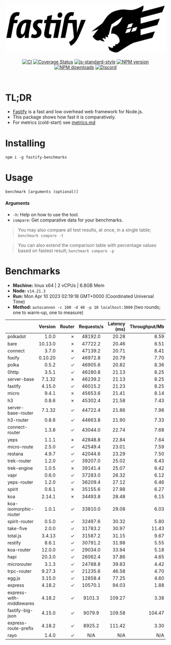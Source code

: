 <div align="center">
  <img src="https://github.com/fastify/graphics/raw/HEAD/fastify-landscape-outlined.svg" width="650" height="auto"/>
</div>

<div align="center">

[![CI](https://github.com/fastify/fastify/workflows/ci/badge.svg)](https://github.com/fastify/fastify/actions/workflows/ci.yml)
[![Coverage Status](https://coveralls.io/repos/github/fastify/fastify/badge.svg?branch=master)](https://coveralls.io/github/fastify/fastify?branch=master)
[![js-standard-style](https://img.shields.io/badge/code%20style-standard-brightgreen.svg?style=flat)](http://standardjs.com/)
[![NPM version](https://img.shields.io/npm/v/fastify.svg?style=flat)](https://www.npmjs.com/package/fastify)
[![NPM downloads](https://img.shields.io/npm/dm/fastify.svg?style=flat)](https://www.npmjs.com/package/fastify) [![Discord](https://img.shields.io/discord/725613461949906985)](https://discord.gg/fastify)

</div>
<br />

# TL;DR

* [Fastify](https://github.com/fastify/fastify) is a fast and low overhead web framework for Node.js.
* This package shows how fast it is comparatively.
* For metrics (cold-start) see [metrics.md](./METRICS.md)

# Installing

```
npm i -g fastify-benchmarks
```

# Usage

```
benchmark [arguments (optional)]
```

#### Arguments

* `-h`: Help on how to use the tool.
* `compare`: Get comparative data for your benchmarks.

> You may also compare all test results, at once, in a single table; `benchmark compare -t`

> You can also extend the comparison table with percentage values based on fastest result; `benchmark compare -p`
# Benchmarks

* __Machine:__ linux x64 | 2 vCPUs | 6.8GB Mem
* __Node:__ `v14.21.3`
* __Run:__ Mon Apr 10 2023 02:19:18 GMT+0000 (Coordinated Universal Time)
* __Method:__ `autocannon -c 100 -d 40 -p 10 localhost:3000` (two rounds; one to warm-up, one to measure)

|                          | Version | Router | Requests/s | Latency (ms) | Throughput/Mb |
| :--                      | --:     | --:    | :-:        | --:          | --:           |
| polkadot                 | 1.0.0   | ✗      | 48192.0    | 20.28        | 8.59          |
| bare                     | 10.13.0 | ✗      | 47722.2    | 20.46        | 8.51          |
| connect                  | 3.7.0   | ✗      | 47139.2    | 20.71        | 8.41          |
| foxify                   | 0.10.20 | ✓      | 46972.8    | 20.79        | 7.70          |
| polka                    | 0.5.2   | ✓      | 46905.6    | 20.82        | 8.36          |
| 0http                    | 3.5.1   | ✓      | 46280.8    | 21.13        | 8.25          |
| server-base              | 7.1.32  | ✗      | 46239.2    | 21.13        | 8.25          |
| fastify                  | 4.15.0  | ✓      | 46015.2    | 21.23        | 8.25          |
| micro                    | 9.4.1   | ✗      | 45653.6    | 21.41        | 8.14          |
| h3                       | 0.8.6   | ✗      | 45302.4    | 21.58        | 7.43          |
| server-base-router       | 7.1.32  | ✓      | 44722.4    | 21.86        | 7.98          |
| h3-router                | 0.8.6   | ✓      | 44663.8    | 21.90        | 7.33          |
| connect-router           | 1.3.8   | ✓      | 43044.0    | 22.74        | 7.68          |
| yeps                     | 1.1.1   | ✗      | 42848.8    | 22.84        | 7.64          |
| micro-route              | 2.5.0   | ✓      | 42549.4    | 23.01        | 7.59          |
| restana                  | 4.9.7   | ✓      | 42044.6    | 23.29        | 7.50          |
| trek-router              | 1.2.0   | ✓      | 39207.0    | 25.02        | 6.43          |
| trek-engine              | 1.0.5   | ✗      | 39141.4    | 25.07        | 6.42          |
| vapr                     | 0.6.0   | ✓      | 37283.0    | 26.32        | 6.12          |
| yeps-router              | 1.2.0   | ✓      | 36209.4    | 27.12        | 6.46          |
| spirit                   | 0.6.1   | ✗      | 35155.6    | 27.98        | 6.27          |
| koa                      | 2.14.1  | ✗      | 34493.8    | 28.48        | 6.15          |
| koa-isomorphic-router    | 1.0.1   | ✓      | 33810.0    | 29.08        | 6.03          |
| spirit-router            | 0.5.0   | ✓      | 32497.6    | 30.32        | 5.80          |
| take-five                | 2.0.0   | ✓      | 31783.2    | 30.97        | 11.43         |
| total.js                 | 3.4.13  | ✓      | 31587.2    | 31.15        | 9.67          |
| restify                  | 8.6.1   | ✓      | 30791.2    | 31.98        | 5.55          |
| koa-router               | 12.0.0  | ✓      | 29034.0    | 33.94        | 5.18          |
| hapi                     | 20.3.0  | ✓      | 26062.4    | 37.86        | 4.65          |
| microrouter              | 3.1.3   | ✓      | 24788.8    | 39.83        | 4.42          |
| trpc-router              | 9.27.3  | ✓      | 21235.6    | 46.58        | 4.70          |
| egg.js                   | 3.15.0  | ✓      | 12858.4    | 77.25        | 4.60          |
| express                  | 4.18.2  | ✓      | 10570.1    | 94.03        | 1.88          |
| express-with-middlewares | 4.18.2  | ✓      | 9101.3     | 109.27       | 3.38          |
| fastify-big-json         | 4.15.0  | ✓      | 9079.9     | 109.58       | 104.47        |
| express-route-prefix     | 4.18.2  | ✓      | 8925.2     | 111.42       | 3.30          |
| rayo                     | 1.4.0   | ✓      | N/A        | N/A          | N/A           |
